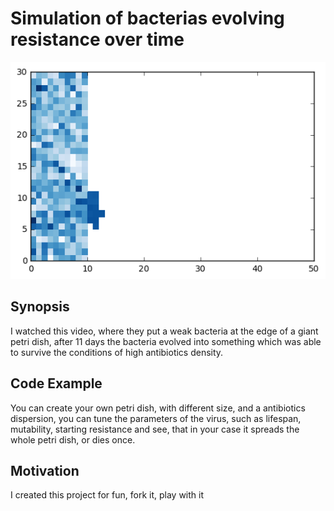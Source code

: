 # Simulation of bacterias evolving resistance over time

![alt tag](https://github.com/Wheele9/Petrdish-simulation/blob/master/images/mutant.png)

## Synopsis

I watched this video, where they put a weak bacteria at the edge of a giant petri dish,
after 11 days the bacteria evolved into something which was able to survive the conditions
of high antibiotics density.

## Code Example

You can create your own petri dish, with different size, and a antibiotics dispersion, you can
tune the parameters of the virus, such as lifespan, mutability, starting resistance and see, that in your case it spreads the whole petri dish, or dies once.

## Motivation

I created this project for fun, fork it, play with it


